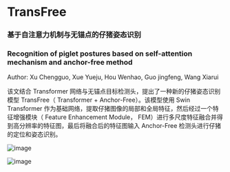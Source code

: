 # TransFree
### 基于自注意力机制与无锚点的仔猪姿态识别
### Recognition of piglet postures based on self-attention mechanism and anchor-free method
Author:
Xu Chengguo, Xue Yueju, Hou Wenhao, Guo jingfeng, Wang Xiarui 

该文结合 Transformer 网络与无锚点目标检测头，提出了一种新的仔猪姿态识别模型 TransFree（ Transformer + Anchor-Free）。该模型使用 Swin Transformer 作为基础网络，提取仔猪图像的局部和全局特征，然后经过一个特征增强模块（ Feature Enhancement Module， FEM）进行多尺度特征融合并得到高分辨率的特征图，最后将融合后的特征图输入 Anchor-Free 检测头进行仔猪的定位和姿态识别。


![image](https://user-images.githubusercontent.com/62458945/198507832-5a85b6e1-4c25-46bb-9b8e-12bf1ef13492.png)

![image](https://user-images.githubusercontent.com/62458945/198508204-2aee1148-0fa9-4ad2-8f5c-e9b7c0086603.png)

